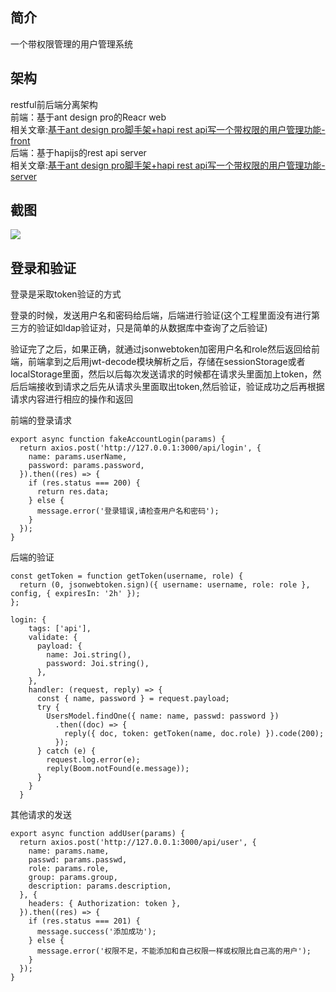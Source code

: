 ## 简介  
一个带权限管理的用户管理系统  

## 架构  
restful前后端分离架构  
前端：基于ant design pro的Reacr web  
相关文章:[基于ant design pro脚手架+hapi rest api写一个带权限的用户管理功能-front](http://www.seekhow.cn/ji-yu-ant-design-projiao-shou-jia-hapi-rest-apixie-yi-ge-dai-quan-xian-de-yong-hu-guan-li-gong-neng/)  
后端：基于hapijs的rest api server   
相关文章:[基于ant design pro脚手架+hapi rest api写一个带权限的用户管理功能-server](http://www.seekhow.cn/ji-yu-ant-design-projiao-shou-jia-hapi-rest-apixie-yi-ge-dai-quan-xian-de-yong-hu-guan-li-gong-neng-server/)  


## 截图  
![](http://otjjfdfdp.bkt.clouddn.com/17-12-6/9061644.jpg)


## 登录和验证    
登录是采取token验证的方式  

登录的时候，发送用户名和密码给后端，后端进行验证(这个工程里面没有进行第三方的验证如ldap验证对，只是简单的从数据库中查询了之后验证)   

验证完了之后，如果正确，就通过jsonwebtoken加密用户名和role然后返回给前端，前端拿到之后用jwt-decode模块解析之后，存储在sessionStorage或者localStorage里面，然后以后每次发送请求的时候都在请求头里面加上token，然后后端接收到请求之后先从请求头里面取出token,然后验证，验证成功之后再根据请求内容进行相应的操作和返回  

前端的登录请求
```
export async function fakeAccountLogin(params) {
  return axios.post('http://127.0.0.1:3000/api/login', {
    name: params.userName,
    password: params.password,
  }).then((res) => {
    if (res.status === 200) {
      return res.data;
    } else {
      message.error('登录错误,请检查用户名和密码');
    }
  });
}
```
后端的验证
```
const getToken = function getToken(username, role) {
  return (0, jsonwebtoken.sign)({ username: username, role: role }, config, { expiresIn: '2h' });
};

login: {
    tags: ['api'],
    validate: {
      payload: {
        name: Joi.string(),
        password: Joi.string(),
      },
    },
    handler: (request, reply) => {
      const { name, password } = request.payload;
      try {
        UsersModel.findOne({ name: name, passwd: password })
          .then((doc) => {
            reply({ doc, token: getToken(name, doc.role) }).code(200);
          });
      } catch (e) {
        request.log.error(e);
        reply(Boom.notFound(e.message));
      }
    }
  }
```  

其他请求的发送
```
export async function addUser(params) {
  return axios.post('http://127.0.0.1:3000/api/user', {
    name: params.name,
    passwd: params.passwd,
    role: params.role,
    group: params.group,
    description: params.description,
  }, {
    headers: { Authorization: token },
  }).then((res) => {
    if (res.status === 201) {
      message.success('添加成功');
    } else {
      message.error('权限不足，不能添加和自己权限一样或权限比自己高的用户');
    }
  });
}
```